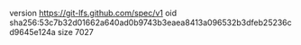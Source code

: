 version https://git-lfs.github.com/spec/v1
oid sha256:53c7b32d01662a640ad0b9743b3eaea8413a096532b3dfeb25236cd9645e124a
size 7027
